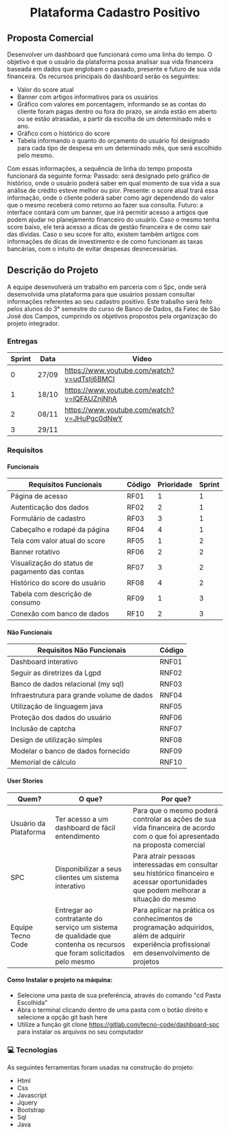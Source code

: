 

<h1 align="center">Plataforma Cadastro Positivo</h1>

## Proposta Comercial

Desenvolver um dashboard que funcionará como uma linha do tempo. O objetivo é que o usuário da plataforma possa analisar sua vida financeira baseada em dados que englobam o passado, presente e futuro de sua vida financeira. Os recursos principais do dashboard serão os seguintes:
- Valor do score atual
- Banner com artigos informativos para os usuários
- Gráfico com valores em porcentagem, informando se as contas do cliente foram pagas dentro ou fora do prazo, se ainda estão em aberto ou se estão atrasadas, a partir da escolha de um determinado mês e ano.
- Gráfico com o histórico do score
- Tabela informando o quanto do orçamento do usuário foi designado para cada tipo de despesa em um determinado mês, que será escolhido pelo mesmo.
<p>Com essas informações, a sequência de linha do tempo proposta funcionará da seguinte forma:
Passado: será designado pelo gráfico de histórico, onde o usuário poderá saber em qual momento de sua vida a sua análise de crédito esteve melhor ou pior.
Presente: o score atual trará essa informação, onde o cliente poderá saber como agir dependendo do valor que o mesmo receberá como retorno ao fazer sua consulta.
Futuro: a interface contará com um banner, que irá permitir acesso a artigos que podem ajudar no planejamento financeiro do usuário. Caso o mesmo tenha score baixo, ele terá acesso a dicas de gestão financeira e de como sair das dívidas. Caso o seu score for alto, existem também artigos com informações de dicas de investimento e de como funcionam as taxas bancárias, com o intuito de evitar despesas desnecessárias.

## Descrição do Projeto

A equipe desenvolverá um trabalho em parceria com o Spc, onde será desenvolvida uma plataforma para que usuários possam consultar informações referentes ao seu cadastro positivo. Este trabalho será feito pelos alunos do 3° semestre do curso de Banco de Dados, da Fatec de São José dos Campos, cumprindo os objetivos propostos pela organização do projeto integrador.


### Entregas

| Sprint | Data  | Vídeo                                       |
|--------|-------|---------------------------------------------|
| 0      | 27/09 | https://www.youtube.com/watch?v=udTstj6BMCI |
| 1      | 18/10 | https://www.youtube.com/watch?v=lQFAUZnjNhA |
| 2      | 08/11 | https://www.youtube.com/watch?v=JHuPgc0dNwY |
| 3      | 29/11 |                                             |

### Requisitos

#### Funcionais

| Requisitos Funcionais                          | Código | Prioridade | Sprint |
|------------------------------------------------|--------|------------|--------|
| Página de acesso                               | RF01   | 1          | 1      |
| Autenticação dos dados                         | RF02   | 2          | 1      |
| Formulário de cadastro                         | RF03   | 3          | 1      |
| Cabeçalho e rodapé da página                   | RF04   | 4          | 1      |
| Tela com valor atual do score                  | RF05   | 1          | 2      |
| Banner rotativo                                | RF06   | 2          | 2      |
| Visualização do status de pagamento das contas | RF07   | 3          | 2      |
| Histórico do score do usuário                  | RF08   | 4          | 2      |
| Tabela com descrição de consumo                | RF09   | 1          | 3      |
| Conexão com banco de dados                     | RF10   | 2          | 3      |

#### Não Funcionais

| Requisitos Não Funcionais                  | Código | 
|--------------------------------------------|--------|
| Dashboard interativo                       | RNF01  |
| Seguir as diretrizes da Lgpd               | RNF02  |
| Banco de dados relacional (my sql)         | RNF03  |
| Infraestrutura para grande volume de dados | RNF04  |
| Utilização de linguagem java               | RNF05  |
| Proteção dos dados do usuário              | RNF06  |
| Inclusão de captcha                        | RNF07  |
| Design de utilização simples               | RNF08  |
| Modelar o banco de dados fornecido         | RNF09  |
| Memorial de cálculo                        | RNF10  |

#### User Stories

| Quem? | O que? | Por que? |
|-------|--------|----------|
| Usuário da Plataforma | Ter acesso a um dashboard de fácil entendimento | Para que o mesmo poderá controlar as ações de sua vida financeira de acordo com o que foi apresentado na proposta comercial |
| SPC | Disponibilizar a seus clientes um sistema interativo | Para atrair pessoas interessadas em consultar seu histórico financeiro e acessar oportunidades que podem melhorar a situação do mesmo |
| Equipe Tecno Code | Entregar ao contratante do serviço um sistema de qualidade que contenha os recursos que foram solicitados pelo mesmo | Para aplicar na prática os conhecimentos de programação adquiridos, além de adquirir experiência profissional em desenvolvimento de projetos |


#### Como Instalar o projeto na máquina:

- Selecione uma pasta de sua preferência, através do comando "cd Pasta Escolhida"
- Abra o terminal clicando dentro de uma pasta com o botão direito e selecione a opção git bash here
- Utilize a função git clone https://gitlab.com/tecno-code/dashboard-spc para instalar os arquivos no seu computador

### 💻 Tecnologias

As seguintes ferramentas foram usadas na construção do projeto:

- Html
- Css
- Javascript
- Jquery
- Bootstrap
- Sql
- Java

